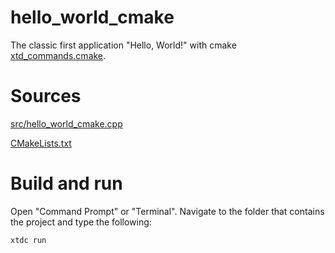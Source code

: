 # hello_world_cmake

The classic first application "Hello, World!" with cmake [xtd_commands.cmake](https://gammasoft71.github.io/xtd/reference_guides/latest/_c_make_commands.html).

# Sources

[src/hello_world_cmake.cpp](src/hello_world_cmake.cpp)

[CMakeLists.txt](CMakeLists.txt)

# Build and run

Open "Command Prompt" or "Terminal". Navigate to the folder that contains the project and type the following:

```shell
xtdc run
```
